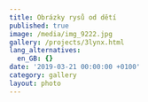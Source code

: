 ```yaml
---
title: Obrázky rysů od dětí
published: true
image: /media/img_9222.jpg
gallery: /projects/3lynx.html
lang_alternatives:
  en_GB: {}
date: '2019-03-21 00:00:00 +0100'
category: gallery
layout: photo
---
```


